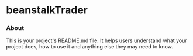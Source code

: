 beanstalkTrader
===============

### About

This is your project's README.md file. It helps users understand what your
project does, how to use it and anything else they may need to know.